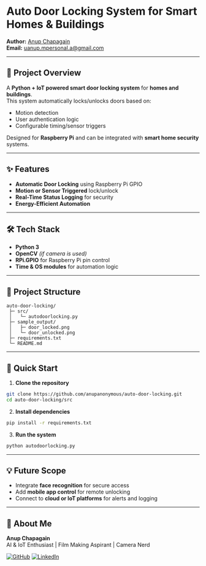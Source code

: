 # Auto Door Locking System for Smart Homes & Buildings

**Author:** [Anup Chapagain](https://github.com/anupanonymous)  
**Email:** uanup.mpersonal.a@gmail.com

---

## 📖 Project Overview

A **Python + IoT powered smart door locking system** for **homes and buildings**.  
This system automatically locks/unlocks doors based on:

- Motion detection
- User authentication logic
- Configurable timing/sensor triggers

Designed for **Raspberry Pi** and can be integrated with **smart home security** systems.

---

## ✨ Features

- **Automatic Door Locking** using Raspberry Pi GPIO  
- **Motion or Sensor Triggered** lock/unlock  
- **Real-Time Status Logging** for security  
- **Energy-Efficient Automation**  

---

## 🛠 Tech Stack

- **Python 3**  
- **OpenCV** *(if camera is used)*  
- **RPi.GPIO** for Raspberry Pi pin control  
- **Time & OS modules** for automation logic  

---

## 📂 Project Structure

```
auto-door-locking/
 ├─ src/
 │   └─ autodoorlocking.py
 ├─ sample_output/
 │   ├─ door_locked.png
 │   └─ door_unlocked.png
 ├─ requirements.txt
 └─ README.md
```

---

## 🚀 Quick Start

1. **Clone the repository**
```bash
git clone https://github.com/anupanonymous/auto-door-locking.git
cd auto-door-locking/src
```

2. **Install dependencies**
```bash
pip install -r requirements.txt
```

3. **Run the system**
```bash
python autodoorlocking.py
```

---

## 💡 Future Scope

- Integrate **face recognition** for secure access  
- Add **mobile app control** for remote unlocking  
- Connect to **cloud or IoT platforms** for alerts and logging  

---

## 👤 About Me

**Anup Chapagain**  
AI & IoT Enthusiast | Film Making Aspirant | Camera Nerd 

[![GitHub](https://img.shields.io/badge/GitHub-anupanonymous-black?style=for-the-badge&logo=github)](https://github.com/anupanonymous)
[![LinkedIn](https://img.shields.io/badge/LinkedIn-Anup%20Chapagain-blue?style=for-the-badge&logo=linkedin)](https://www.linkedin.com/)
